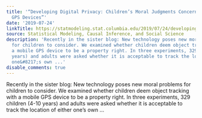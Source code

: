 ```yaml
---
title: '“Developing Digital Privacy: Children’s Moral Judgments Concerning Mobile
  GPS Devices”'
date: '2019-07-24'
linkTitle: https://statmodeling.stat.columbia.edu/2019/07/24/developing-digital-privacy-childrens-moral-judgments-concerning-mobile-gps-devices/
source: Statistical Modeling, Causal Inference, and Social Science
description: 'Recently in the sister blog: New technology poses new moral problems
  for children to consider. We examined whether children deem object tracking with
  a mobile GPS device to be a property right. In three experiments, 329 children (4-10
  years) and adults were asked whether it is acceptable to track the location of either
  one&#8217;s own ...'
disable_comments: true
---
```

Recently in the sister blog: New technology poses new moral problems for children to consider. We examined whether children deem object tracking with a mobile GPS device to be a property right. In three experiments, 329 children (4-10 years) and adults were asked whether it is acceptable to track the location of either one&#8217;s own ...